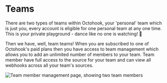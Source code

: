 # Teams

There are two types of teams within Octohook, your 'personal' team which is just you, every
account is eligible for one personal team at any one time. This is your private
playground - dance like no one is watching! :dancer:

Then we have, well, team teams! When you are subscribed to one of Octohook's paid plans
then you have access to team management which allows you to add an unlimited number
of members to your team. Team member have full access to the source for your team
and can view all webhooks across all your team's sources.

![Team member management page, showing two team members](/team-members.png)